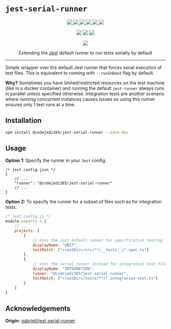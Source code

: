 # `jest-serial-runner`

<p align="center">
  <a href="https://www.npmjs.com/package/@codejedi365/jest-serial-runner">
    <img src="https://img.shields.io/npm/v/@codejedi365/jest-serial-runner" />
  </a>
  <a href="https://github.com/codejedi365/jest-serial-runner/LICENSE.md">
    <img src="https://img.shields.io/npm/l/@codejedi365/jest-serial-runner?color=lightgrey">
  </a>
  <a href="https://github.com/codejedi365/jest-serial-runner/releases">
    <img src="https://img.shields.io/badge/&#9741-changelog-lightgrey">
  </a>
  <!-- <a href="https://github.com/codejedi365/jest-serial-runner/actions/workflows/cicd.yml">
    <img src="https://github.com/codejedi365/jest-serial-runner/actions/workflows/cicd.yml/badge.svg" >
  </a> -->
  <a href="https://github.com/codejedi365/jest-serial-runner/issues">
    <img src="https://img.shields.io/github/issues/codejedi365/jest-serial-runner">
  </a>
  <a href="https://github.com/codejedi365/jest-serial-runner/pulls">
    <img src="https://img.shields.io/github/issues-pr/codejedi365/jest-serial-runner?label=PRs">
  </a>
  <a href="https://snyk.io/advisor/npm-package/@codejedi365/jest-serial-runner">
    <img src="https://img.shields.io/snyk/vulnerabilities/npm/@codejedi365/jest-serial-runner">
  </a>
</p>
<p align="center">
  <img src="https://img.shields.io/npm/dependency-version/@codejedi365/jest-serial-runner/peer/jest-runner">
  <img src="https://img.shields.io/static/v1?logo=javascript&label=JavaScript&message=CommonJs">
  <img src="https://img.shields.io/github/last-commit/codejedi365/jest-serial-runner">
</p>
<p align="center">
  <!-- <a href="https://github.com/semantic-release/semantic-release">
    <img src="https://img.shields.io/badge/%20%20%F0%9F%93%A6%F0%9F%9A%80-semantic--release-e10079.svg" >
  </a> -->
  <img src="https://img.shields.io/badge/Contributors-PR's_welcome-pink">
</p>
<p align="center">
  Extending the <a href="https://jestjs.io/">Jest</a>
  default runner to run tests serially by default
</p>

---

Simple wrapper over the default Jest runner that forces serial execution of test files. This is equivalent to running with `--runInBand` flag by default.

**Why?** Sometimes you have limited/restricted resources on the test machine (like in a docker container) and running the default `jest-runner` always runs in parallel unless specified otherwise. Integration tests are another scenario where running concurrent instances causes issues so using this runner ensures only 1 test runs at a time.

## Installation

```sh
npm install @codejedi365/jest-serial-runner --save-dev
```

## Usage

**Option 1:** Specify the runner in your `Jest` config

```jsonc
/* jest.config.json */
{
    // ...
    "runner": "@codejedi365/jest-serial-runner"
    // ...
}
```

**Option 2:** To specify the runner for a subset of files such as for integration tests.

```js
/* jest.config.js */
module.exports = {
    // ...
    projects: [
        {
            // Uses the jest default runner for specification testing
            displayName: "UNIT",
            testMatch: ["<rootDir>/src/**/__tests__/*.spec.ts"]
        },
        {
            // Uses the serial runner instead for integration test files
            displayName: "INTEGRATION",
            runner: "@codejedi365/jest-serial-runner",
            testMatch: ["<rootDir>/tests/**/*.integration-test.ts"]
        }
    ]
}
```


## Acknowledgements

**Origin:** [gabrieli/jest-serial-runner](https://github.com/gabrieli/jest-serial-runner)

